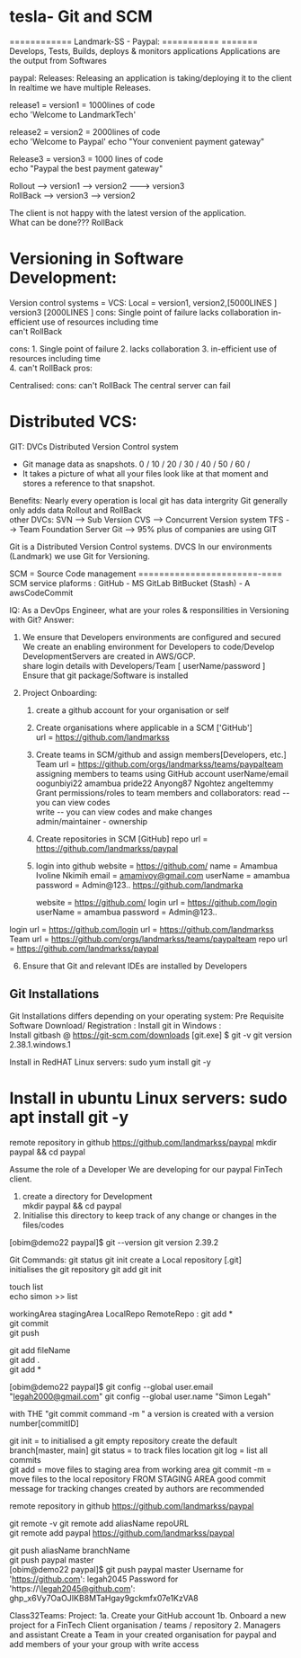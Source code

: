 # tesla- Git and SCM 
============
Landmark-SS -                 Paypal:
===========                   =======
    Develops, Tests, Builds, deploys & monitors applications 
    Applications are the output from Softwares  

paypal:
  Releases:
   Releasing an application is taking/deploying it to the client
   In realtime we have multiple Releases.     

release1 = version1   = 1000lines of code  
   echo 'Welcome to LandmarkTech'

release2 = version2  = 2000lines of code  
   echo 'Welcome to Paypal'
   echo "Your convenient payment gateway"

Release3  = version3  = 1000 lines of code  
echo "Paypal the best payment gateway"

Rollout   --> version1 --> version2 ---> version3  
RollBack  --> version3 --> version2

The client is not happy with the latest version of the application.   
What can be done??? RollBack

Versioning in Software Development:
===================================
Version control systems = VCS:
  Local = version1, 
          version2,[5000LINES ] 
          version3 [2000LINES ] 
   cons: Single point of failure
         lacks collaboration
         in-efficient use of resources including time  
         can't RollBack

   cons: 1. Single point of failure
         2. lacks collaboration
         3. in-efficient use of resources including time  
         4. can't RollBack
  pros:  
  
  Centralised:
    cons: can't RollBack
          The central server can fail 

Distributed VCS:
===============
GIT: DVCs 
  Distributed Version Control system 
  - Git manage data as snapshots. 0 / 10 / 20 / 30 / 40 / 50 / 60 / 
  - It takes a picture of what all your files look like 
     at that moment and stores 
    a reference to that snapshot.

  Benefits: Nearly every operation is local
            git has data intergrity
            Git generally only adds data
            Rollout and RollBack  
other DVCs:
SVN --> Sub Version
CVS --> Concurrent Version system
TFS --> Team Foundation Server
Git --> 95% plus of companies are using GIT   

Git is a Distributed Version Control systems. DVCS
In our environments (Landmark) we use Git for Versioning.  

SCM = Source Code management
=======================-====  
SCM service plaforms :
  GitHub - MS
  GitLab
  BitBucket (Stash) - A
  awsCodeCommit 

IQ: As a DevOps Engineer, what are your roles & responsilities
    in Versioning with Git?
Answer:
  1. We ensure that Developers environments are configured and secured 
     We create an enabling environment for Developers to code/Develop
       DevelopmentServers are created in AWS/GCP.  
       share login details with Developers/Team [ userName/password ]  
       Ensure that git package/Software is installed 

2. Project Onboarding: 
   1. create a github account for your organisation or self  
   2. Create organisations where applicable in a SCM ['GitHub']  
       url =  https://github.com/landmarkss
   3. Create teams in SCM/github and assign members[Developers, etc.] 
       Team url = https://github.com/orgs/landmarkss/teams/paypalteam
        assigning members to teams using GitHub account userName/email
           oogunbiyi22
           amambua
           pride22
           Anyong87
           Ngohtez
           angeltemmy
       Grant permissions/roles to team members and collaborators:
           read  -- you can view codes   
           write -- you can view codes and make changes  
           admin/maintainer - ownership  
   4. Create repositories in SCM [GitHub] 
      repo url = https://github.com/landmarkss/paypal

   5. login into github
       website = https://github.com/
            name      = Amambua Ivoline Nkimih
            email     = amamivoy@gmail.com
            userName  = amambua
            password  = Admin@123.. 
            https://github.com/landmarka  

       website = https://github.com/
       login url = https://github.com/login
            userName  = amambua
            password  = Admin@123.. 


login url = https://github.com/login
url =  https://github.com/landmarkss
Team url = https://github.com/orgs/landmarkss/teams/paypalteam
repo url = https://github.com/landmarkss/paypal

  6. Ensure that Git and relevant IDEs are installed by Developers 


Git Installations
-----------------
Git Installations differs depending on your operating system:
Pre Requisite Software Download/ Registration :
Install git in Windows   :  
  Install gitbash @ https://git-scm.com/downloads [git.exe]
  $ git -v
    git version 2.38.1.windows.1

Install in RedHAT Linux servers:
    sudo yum install git  -y 

Install in ubuntu Linux servers:
    sudo apt install git  -y 
=============================
remote repository in github 
https://github.com/landmarkss/paypal
mkdir paypal && cd paypal

Assume the role of a Developer
We are developing for our paypal FinTech client. 
1. create a directory for Development   
   mkdir paypal && cd paypal  
2. Initialise this directory to keep track of 
   any change or changes in the files/codes  

[obim@demo22 paypal]$ git --version
   git version 2.39.2

Git Commands:
  git status 
  git init 
    create a Local repository [.git]  
    initialises the git repository
  git add 
  git init  

 touch list  
 echo simon >> list 

 workingArea  stagingArea LocalRepo RemoteRepo  :
   git add *   
              git commit  
                           git push 

  git add fileName  
  git add .   
  git add *  

[obim@demo22 paypal]$ 
 git config --global user.email "legah2000@gmail.com"
 git config --global user.name "Simon Legah"

with THE "git commit command -m " a version is created with a version number[commitID]  

git init          = to initialised a git empty repository
                    create the default branch[master, main]
git status        = to track files location
git log           = list all commits  
git add           = move files to staging area from working area
git commit -m     = move files to the local repository FROM STAGING AREA
                    good commit message for tracking changes created by authors are recommended

remote repository in github 
https://github.com/landmarkss/paypal

  git remote -v 
  git remote add aliasName repoURL  
  git remote add paypal https://github.com/landmarkss/paypal

  git push aliasName branchName  
  git push paypal master  
  [obim@demo22 paypal]$ git push paypal master
Username for 'https://github.com': legah2045
Password for 'https://\legah2045@github.com': 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

Class32Teams:
Project:
  1a. Create your GitHub account 
  1b. Onboard a new project for a FinTech Client
        organisation / teams / repository
  2. Managers and assistant
       Create a Team in your created organisation for paypal and add members of your 
       your group with write access 

